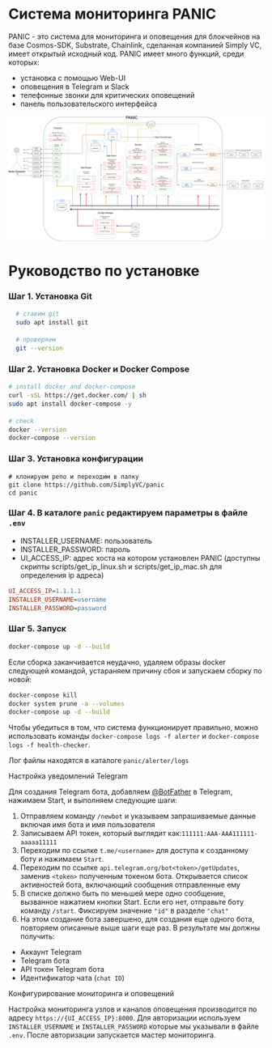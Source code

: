# Система мониторинга PANIC

PANIC - это система для мониторинга и оповещения для блокчейнов на базе Cosmos-SDK, Substrate, Chainlink,  сделанная компанией Simply VC, имеет открытый исходный код.
PANIC имеет много функций, среди которых: 
- установка с помощью Web-UI
- оповещения в Telegram и Slack
- телефонные звонки для критических оповещений
- панель пользовательского интерфейса

![valoper](https://github.com/SimplyVC/panic/blob/master/docs/images/IMG_PANIC_DESIGN_10X.png)

# Руководство по установке 

### Шаг 1. Установка Git 

```bash
  # ставим git
  sudo apt install git
  
  # проверяем
  git --version

  ```
### Шаг 2. Установка Docker и Docker Compose


```bash
# install docker and docker-compose
curl -sSL https://get.docker.com/ | sh
sudo apt install docker-compose -y

# check
docker --version
docker-compose --version
```

### Шаг 3. Установка конфигурации

```ash
# клонируем репо и переходим в папку
git clone https://github.com/SimplyVC/panic
cd panic
```

### Шаг 4. В каталоге `panic` редактируем параметры в файле `.env`

- INSTALLER_USERNAME: пользователь
- INSTALLER_PASSWORD: пароль
- UI_ACCESS_IP: адрес хоста на котором установлен PANIC (доступны скрипты scripts/get_ip_linux.sh и scripts/get_ip_mac.sh для определения ip адреса)

```ini
UI_ACCESS_IP=1.1.1.1
INSTALLER_USERNAME=username
INSTALLER_PASSWORD=password
```

### Шаг 5. Запуск

```bash
docker-compose up -d --build
```
Если сборка заканчивается неудачно, удаляем образы docker следующей командой, устараняем причину сбоя и запускаем сборку по новой:

```bash
docker-compose kill
docker system prune -a --volumes
docker-compose up -d --build
```

Чтобы убедиться в том, что система функционирует правильно, можно использовать команды `docker-compose logs -f alerter` и `docker-compose logs -f health-checker`.

Лог файлы находятся в каталоге `panic/alerter/logs`



 Настройка уведомлений Telegram

Для создания Telegram бота, добавляем [@BotFather](https://telegram.me/BotFather) в Telegram, нажимаем Start, и выполняем следующие шаги:

1. Отправляем команду `/newbot` и указываем запрашиваемые данные включая имя бота и имя пользователя
2. Записываем API токен, который выглядит как:`111111:AAA-AAA111111-aaaaa11111`
3. Переходим по ссылке `t.me/<username>` для доступа к созданному боту и нажимаем `Start`.
4. Переходим по ссылке `api.telegram.org/bot<token>/getUpdates`, заменив `<token>` полученным токеном бота. Открывается список активностей бота, включающий сообщения отправленные ему
5. В списке должно быть по меньшей мере одно сообщение, вызванное нажатием кнопки Start. Если его нет, отправьте боту команду `/start`. Фиксируем значение `"id"` в разделе `"chat"`
6. На этом создание бота завершено, для создания еще одного бота, повторяем описанные выше шаги еще раз.
В результате мы должны получить:
- Аккаунт Telegram
- Telegram бота
- API токен Telegram бота
- Идентификатор чата (`chat ID`) 

 Конфигурирование мониторинга и оповещений

Настройка мониторинга узлов и каналов оповещения производится по адресу `https://{UI_ACCESS_IP}:8000`. Для авторизации используем `INSTALLER_USERNAME` и `INSTALLER_PASSWORD` которые мы указывали в файле `.env`. 
После авторизации запускается мастер мониторинга.
